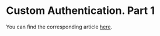 # Custom Authentication. Part 1

You can find the corresponding article [here](https://enzonunziata.com/article/all-about-custom-aspnet-core-authentication-part-1).
